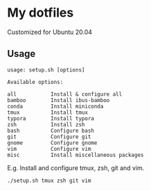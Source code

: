 # My dotfiles 

Customized for Ubuntu 20.04



## Usage

```
usage: setup.sh [options]

Available options:

all           Install & configure all
bamboo        Install ibus-bamboo
conda         Install miniconda
tmux          Install tmux
typora        Install typora 
zsh           Install zsh
bash          Configure bash
git           Configure git
gnome         Configure gnome
vim           Configure vim
misc          Install miscellaneous packages
```

E.g. Install and configure tmux, zsh, git and vim.

```
./setup.sh tmux zsh git vim
```
